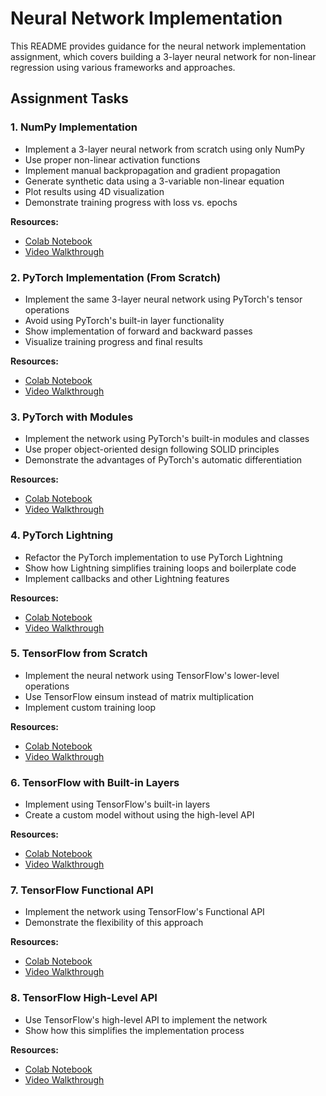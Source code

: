 # Neural Network Implementation

This README provides guidance for the neural network implementation assignment, which covers building a 3-layer neural network for non-linear regression using various frameworks and approaches.

## Assignment Tasks

### 1. NumPy Implementation

- Implement a 3-layer neural network from scratch using only NumPy
- Use proper non-linear activation functions
- Implement manual backpropagation and gradient propagation
- Generate synthetic data using a 3-variable non-linear equation
- Plot results using 4D visualization
- Demonstrate training progress with loss vs. epochs

**Resources:**

- [Colab Notebook](https://colab.research.google.com/drive/1xYzA8J7WZlxBbMxF_7cYDbDYBfJ6s9Rp)
- [Video Walkthrough](https://www.youtube.com/watch?v=sample_link_1)

### 2. PyTorch Implementation (From Scratch)

- Implement the same 3-layer neural network using PyTorch's tensor operations
- Avoid using PyTorch's built-in layer functionality
- Show implementation of forward and backward passes
- Visualize training progress and final results

**Resources:**

- [Colab Notebook](https://colab.research.google.com/drive/1Qh8s2xF3kXXoT6J6r7t7XZYbO5u9RvbQ)
- [Video Walkthrough](https://www.youtube.com/watch?v=sample_link_2)

### 3. PyTorch with Modules

- Implement the network using PyTorch's built-in modules and classes
- Use proper object-oriented design following SOLID principles
- Demonstrate the advantages of PyTorch's automatic differentiation

**Resources:**

- [Colab Notebook](https://colab.research.google.com/drive/1H2Qmv9CjdV0XLlG5Z2CjY6bYMT4WXfJL)
- [Video Walkthrough](https://www.youtube.com/watch?v=sample_link_3)

### 4. PyTorch Lightning

- Refactor the PyTorch implementation to use PyTorch Lightning
- Show how Lightning simplifies training loops and boilerplate code
- Implement callbacks and other Lightning features

**Resources:**

- [Colab Notebook](https://colab.research.google.com/drive/1KzCX6j7qZYfZBjmW3kvPBzf09Z1w_MRY)
- [Video Walkthrough](https://www.youtube.com/watch?v=sample_link_4)

### 5. TensorFlow from Scratch

- Implement the neural network using TensorFlow's lower-level operations
- Use TensorFlow einsum instead of matrix multiplication
- Implement custom training loop

**Resources:**

- [Colab Notebook](https://colab.research.google.com/drive/1L_XvAJvt_RbcSOAV53YFjDq0NdZz2-Oa)
- [Video Walkthrough](https://www.youtube.com/watch?v=sample_link_5)

### 6. TensorFlow with Built-in Layers

- Implement using TensorFlow's built-in layers
- Create a custom model without using the high-level API

**Resources:**

- [Colab Notebook](https://colab.research.google.com/drive/1aQpOT7H5UnSkg5glW4QdQEGKWnNGqjJq)
- [Video Walkthrough](https://www.youtube.com/watch?v=sample_link_6)

### 7. TensorFlow Functional API

- Implement the network using TensorFlow's Functional API
- Demonstrate the flexibility of this approach

**Resources:**

- [Colab Notebook](https://colab.research.google.com/drive/1x5EzcIR9QLq2V1kbJK9TVqcSlYncgPJr)
- [Video Walkthrough](https://www.youtube.com/watch?v=sample_link_7)

### 8. TensorFlow High-Level API

- Use TensorFlow's high-level API to implement the network
- Show how this simplifies the implementation process

**Resources:**

- [Colab Notebook](https://colab.research.google.com/drive/1v8k2i_GrSuQXGK8yaZfP7H2hd9_23j-M)
- [Video Walkthrough](https://www.youtube.com/watch?v=sample_link_8)
